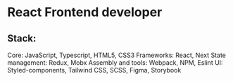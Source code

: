 # React Frontend developer

## Stack:

Core: JavaScript, Typescript, HTML5, CSS3
Frameworks: React, Next
State management: Redux, Mobx
Assembly and tools:     Webpack, NPM, Eslint
UI: Styled-components, Tailwind CSS, SCSS, Figma, Storybook
